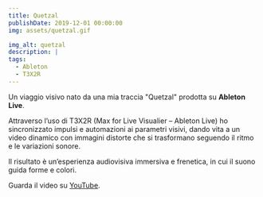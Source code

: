 ```yaml
---
title: Quetzal
publishDate: 2019-12-01 00:00:00
img: assets/quetzal.gif

img_alt: quetzal
description: | 
tags:
  - Ableton
  - T3X2R
---
```



Un viaggio visivo nato da una mia traccia "Quetzal" prodotta su <strong>Ableton Live</strong>.

Attraverso l’uso di T3X2R (Max for Live Visualier – Ableton Live) ho sincronizzato impulsi e automazioni ai parametri visivi, dando vita a un video dinamico con immagini distorte che si trasformano seguendo il ritmo e le variazioni sonore. 

Il risultato è un’esperienza audiovisiva immersiva e frenetica, in cui il suono guida forme e colori.


Guarda il video su <a href="https://www.youtube.com/watch?v=4AbFHQTrnF0&list=RD4AbFHQTrnF0&start_radio=1&ab_channel=Millemilax2">YouTube</a>.
